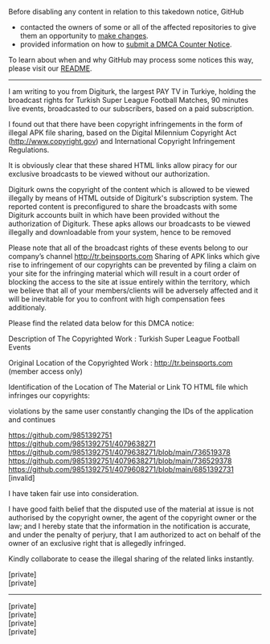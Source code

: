Before disabling any content in relation to this takedown notice, GitHub
- contacted the owners of some or all of the affected repositories to give them an opportunity to [make changes](https://docs.github.com/en/github/site-policy/dmca-takedown-policy#a-how-does-this-actually-work).
- provided information on how to [submit a DMCA Counter Notice](https://docs.github.com/en/articles/guide-to-submitting-a-dmca-counter-notice).

To learn about when and why GitHub may process some notices this way, please visit our [README](https://github.com/github/dmca/blob/master/README.md#anatomy-of-a-takedown-notice).

---

I am writing to you from Digiturk, the largest PAY TV in Turkiye, holding the broadcast rights for Turkish Super League Football Matches, 90 minutes live events, broadcasted to our subscribers, based on a paid subscription. 

I found out that there have been copyright infringements in the form of illegal APK file sharing, based on the Digital Milennium Copyright Act (http://www.copyright.gov) and International Copyright Infringement Regulations. 

It is obviously clear that these shared HTML links allow piracy for our exclusive broadcasts to be viewed without our authorization.

Digiturk owns the copyright of the content which is allowed to be viewed illegally by means of HTML outside of Digiturk's subscription system. The reported content is preconfigured  to share the broadcasts with some Digiturk accounts built in which have been provided without the authorization of Digiturk. These apks allows our broadcasts to be viewed illegally and downloadable from your system, hence to be removed
 
Please note that all of the broadcast rights of these events belong to our company’s channel http://tr.beinsports.com Sharing of APK links which give rise to infringement of our copyrights can be prevented by filing a claim on your site for the infringing material which will result in a court order of blocking the access to the site at issue entirely within the territory, which we believe that all of your members/clients will be adversely affected and it will be inevitable for you to confront with high compensation fees additionaly. 

Please find the related data below for this DMCA notice:

Description of The Copyrighted Work : Turkish Super League Football Events

Original Location of the Copyrighted Work : http://tr.beinsports.com (member access only) 

Identification of the Location of The Material or Link TO HTML file which infringes our copyrights:

violations by the same user constantly changing the IDs of the application and continues

https://github.com/9851392751  
https://github.com/9851392751/4079638271  
https://github.com/9851392751/4079638271/blob/main/736519378  
https://github.com/9851392751/4079638271/blob/main/736529378  
https://github.com/9851392751/4079608271/blob/main/6851392731  
[invalid]  

I have taken fair use into consideration.

I have good faith belief that the disputed use of the material at issue is not authorised by the copyright owner, the agent of the copyright owner or the law; and I hereby state that the information in the notification is accurate, and under the penalty of perjury, that I am  authorized to act on behalf of the owner of an exclusive right that is allegedly infringed.

Kindly collaborate to cease the illegal sharing of the related links instantly.

[private]  
[private]

____________________________

[private]  
[private]  
[private]  
[private]  
